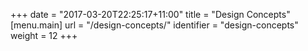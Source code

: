 +++
date = "2017-03-20T22:25:17+11:00"
title = "Design Concepts"
[menu.main]
  url = "/design-concepts/"
  identifier = "design-concepts"
  weight = 12
+++